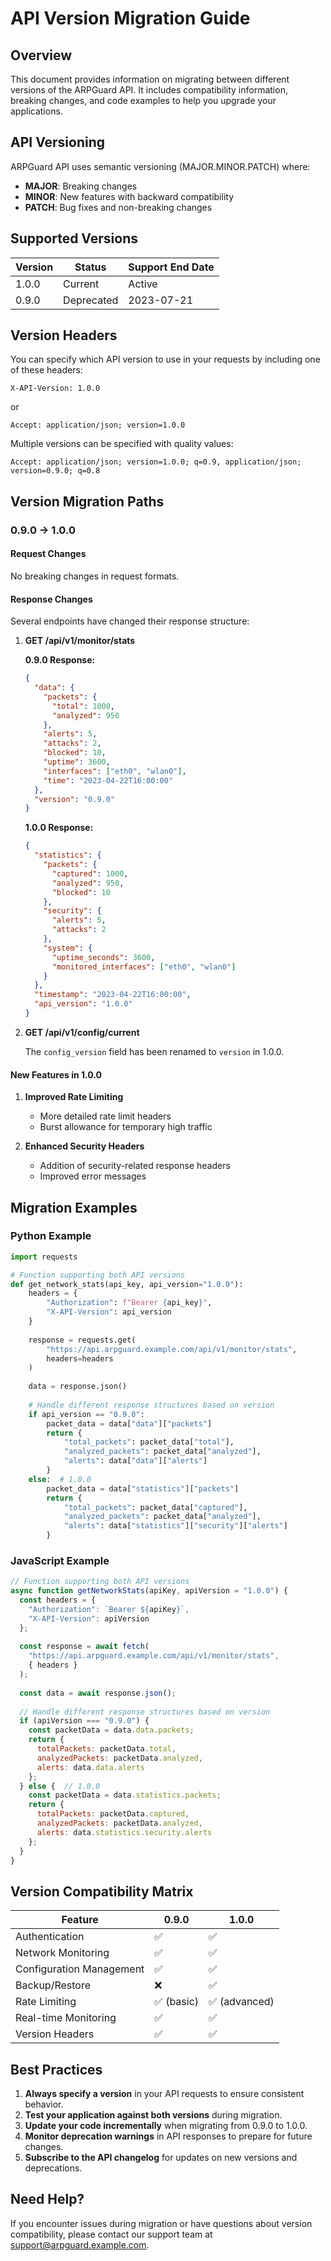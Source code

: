# API Version Migration Guide

## Overview

This document provides information on migrating between different versions of the ARPGuard API. It includes compatibility information, breaking changes, and code examples to help you upgrade your applications.

## API Versioning

ARPGuard API uses semantic versioning (MAJOR.MINOR.PATCH) where:

- **MAJOR**: Breaking changes 
- **MINOR**: New features with backward compatibility
- **PATCH**: Bug fixes and non-breaking changes

## Supported Versions

| Version | Status | Support End Date |
|---------|--------|-----------------|
| 1.0.0   | Current | Active |
| 0.9.0   | Deprecated | 2023-07-21 |

## Version Headers

You can specify which API version to use in your requests by including one of these headers:

```
X-API-Version: 1.0.0
```

or

```
Accept: application/json; version=1.0.0
```

Multiple versions can be specified with quality values:

```
Accept: application/json; version=1.0.0; q=0.9, application/json; version=0.9.0; q=0.8
```

## Version Migration Paths

### 0.9.0 → 1.0.0

#### Request Changes

No breaking changes in request formats.

#### Response Changes

Several endpoints have changed their response structure:

1. **GET /api/v1/monitor/stats**

   **0.9.0 Response:**
   ```json
   {
     "data": {
       "packets": {
         "total": 1000,
         "analyzed": 950
       },
       "alerts": 5,
       "attacks": 2,
       "blocked": 10,
       "uptime": 3600,
       "interfaces": ["eth0", "wlan0"],
       "time": "2023-04-22T16:00:00"
     },
     "version": "0.9.0"
   }
   ```

   **1.0.0 Response:**
   ```json
   {
     "statistics": {
       "packets": {
         "captured": 1000,
         "analyzed": 950,
         "blocked": 10
       },
       "security": {
         "alerts": 5,
         "attacks": 2
       },
       "system": {
         "uptime_seconds": 3600,
         "monitored_interfaces": ["eth0", "wlan0"]
       }
     },
     "timestamp": "2023-04-22T16:00:00",
     "api_version": "1.0.0"
   }
   ```

2. **GET /api/v1/config/current**

   The `config_version` field has been renamed to `version` in 1.0.0.

#### New Features in 1.0.0

1. **Improved Rate Limiting**
   - More detailed rate limit headers
   - Burst allowance for temporary high traffic

2. **Enhanced Security Headers**
   - Addition of security-related response headers
   - Improved error messages

## Migration Examples

### Python Example

```python
import requests

# Function supporting both API versions
def get_network_stats(api_key, api_version="1.0.0"):
    headers = {
        "Authorization": f"Bearer {api_key}",
        "X-API-Version": api_version
    }
    
    response = requests.get(
        "https://api.arpguard.example.com/api/v1/monitor/stats",
        headers=headers
    )
    
    data = response.json()
    
    # Handle different response structures based on version
    if api_version == "0.9.0":
        packet_data = data["data"]["packets"]
        return {
            "total_packets": packet_data["total"],
            "analyzed_packets": packet_data["analyzed"],
            "alerts": data["data"]["alerts"]
        }
    else:  # 1.0.0
        packet_data = data["statistics"]["packets"]
        return {
            "total_packets": packet_data["captured"],
            "analyzed_packets": packet_data["analyzed"],
            "alerts": data["statistics"]["security"]["alerts"]
        }
```

### JavaScript Example

```javascript
// Function supporting both API versions
async function getNetworkStats(apiKey, apiVersion = "1.0.0") {
  const headers = {
    "Authorization": `Bearer ${apiKey}`,
    "X-API-Version": apiVersion
  };
  
  const response = await fetch(
    "https://api.arpguard.example.com/api/v1/monitor/stats",
    { headers }
  );
  
  const data = await response.json();
  
  // Handle different response structures based on version
  if (apiVersion === "0.9.0") {
    const packetData = data.data.packets;
    return {
      totalPackets: packetData.total,
      analyzedPackets: packetData.analyzed,
      alerts: data.data.alerts
    };
  } else {  // 1.0.0
    const packetData = data.statistics.packets;
    return {
      totalPackets: packetData.captured,
      analyzedPackets: packetData.analyzed,
      alerts: data.statistics.security.alerts
    };
  }
}
```

## Version Compatibility Matrix

| Feature | 0.9.0 | 1.0.0 |
|---------|-------|-------|
| Authentication | ✅ | ✅ |
| Network Monitoring | ✅ | ✅ |
| Configuration Management | ✅ | ✅ |
| Backup/Restore | ❌ | ✅ |
| Rate Limiting | ✅ (basic) | ✅ (advanced) |
| Real-time Monitoring | ✅ | ✅ |
| Version Headers | ✅ | ✅ |

## Best Practices

1. **Always specify a version** in your API requests to ensure consistent behavior.
2. **Test your application against both versions** during migration.
3. **Update your code incrementally** when migrating from 0.9.0 to 1.0.0.
4. **Monitor deprecation warnings** in API responses to prepare for future changes.
5. **Subscribe to the API changelog** for updates on new versions and deprecations.

## Need Help?

If you encounter issues during migration or have questions about version compatibility, please contact our support team at support@arpguard.example.com. 